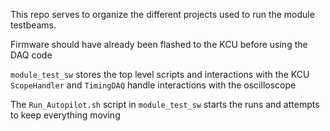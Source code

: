 This repo serves to organize the different projects used to run the module testbeams.

Firmware should have already been flashed to the KCU before using the DAQ code

```module_test_sw``` stores the top level scripts and interactions with the KCU
```ScopeHandler``` and ```TimingDAQ``` handle interactions with the oscilloscope

The ```Run_Autopilot.sh``` script in ```module_test_sw``` starts the runs and attempts to keep everything moving

